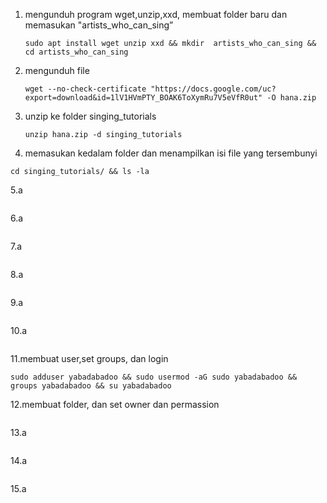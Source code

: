 1. mengunduh program wget,unzip,xxd, membuat folder baru dan memasukan "artists_who_can_sing”
   ```
   sudo apt install wget unzip xxd && mkdir  artists_who_can_sing && cd artists_who_can_sing
    ```
2. mengunduh file 
   ```
   wget --no-check-certificate "https://docs.google.com/uc?export=download&id=1lV1HVmPTY_BOAK6ToXymRu7V5eVfR0ut" -O hana.zip

   ```
3. unzip ke folder singing_tutorials
      ```
      unzip hana.zip -d singing_tutorials
      ```
 4. memasukan kedalam folder dan menampilkan isi file yang tersembunyi 
   ```
   cd singing_tutorials/ && ls -la
   ```
   5.a
   ```
   ```
   6.a
   ```
   ```
   7.a
   ```
   ```
   8.a
   ```
   ```
   9.a
   ```
   ```
   10.a
   ```
   ```
   11.membuat user,set groups, dan login
   ```
   sudo adduser yabadabadoo && sudo usermod -aG sudo yabadabadoo && groups yabadabadoo && su yabadabadoo
   ```
   12.membuat folder, dan set owner dan permassion
   ```
   ```
   13.a
   ```
   ```
   14.a
   ```
   ```
   15.a
   ```
   ```
   
